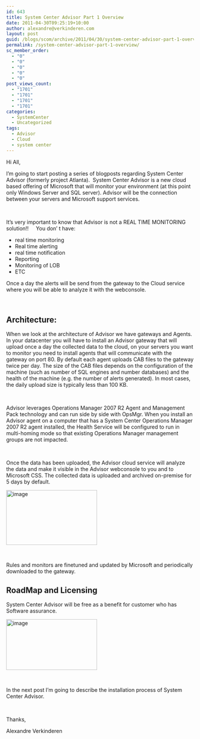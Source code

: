 ```yaml
---
id: 643
title: System Center Advisor Part 1 Overview
date: 2011-04-30T09:25:19+10:00
author: alexandre@verkinderen.com
layout: post
guid: /blogs/scom/archive/2011/04/30/system-center-advisor-part-1-overview.aspx
permalink: /system-center-advisor-part-1-overview/
sc_member_order:
  - "0"
  - "0"
  - "0"
  - "0"
  - "0"
post_views_count:
  - "1701"
  - "1701"
  - "1701"
  - "1701"
categories:
  - SystemCenter
  - Uncategorized
tags:
  - Advisor
  - Cloud
  - system center
---
```

Hi All,

I’m going to start posting a series of blogposts regarding System Center Advisor (formerly project Atlanta).&#160; System Center Advisor is a new cloud based offering of Microsoft that will monitor your environment (at this point only Windows Server and SQL server). Advisor will be the connection between your servers and Microsoft support services.

&#160;

It’s very important to know that Advisor is <font>not a REAL TIME MONITORING solution!!</font><font>&#160;&#160;&#160;&#160; You don’ t have:</font>

  * <font>real time monitoring</font> 
  * Real time alerting 
  * real time notification 
  * Reporting 
  * Monitoring of LOB 
  * ETC 

<font></font>

<font>Once a day the alerts will be send from the gateway to the Cloud service where you will be able to analyze it with the webconsole.</font>

&#160;

## Architecture:

When we look at the architecture of Advisor we have gateways and Agents. In your datacenter you will have to install an Advisor gateway that will upload once a day the collected data to the cloud, on your servers you want to monitor you need to install agents that will communicate with the gateway on port 80. By default each agent uploads CAB files to the gateway twice per day. The size of the CAB files depends on the configuration of the machine (such as number of SQL engines and number databases) and the health of the machine (e.g. the number of alerts generated). In most cases, the daily upload size is typically less than 100 KB.

&#160;

Advisor leverages Operations Manager 2007 R2 Agent and Management Pack technology and can run side by side with OpsMgr. When you install an Advisor agent on a computer that has a System Center Operations Manager 2007 R2 agent installed, the Health Service will be configured to run in multi-homing mode so that existing Operations Manager management groups are not impacted.

&#160;

Once the data has been uploaded, the Advisor cloud service will analyze the data and make it visible in the Advisor webconsole to you and to Microsoft CSS. The collected data is uploaded and archived on-premise for 5 days by default.

[<img style="border-right-width: 0px;padding-left: 0px;padding-right: 0px;border-top-width: 0px;border-bottom-width: 0px;border-left-width: 0px;padding-top: 0px" border="0" alt="image" src="https://mscloudstorage.blob.core.windows.net/mscloudstorage//2012/06/image_thumb_3F985B6D.png" width="244" height="147" />](http://scug.be/scom/files/2012/06/image_18020510.png)

&#160;

Rules and monitors are finetuned and updated by Microsoft and periodically downloaded to the gateway.

## 

## RoadMap and Licensing

System Center Advisor will be free as a benefit for customer who has Software assurance.

[<img style="border-right-width: 0px;margin: 0px;padding-left: 0px;padding-right: 0px;border-top-width: 0px;border-bottom-width: 0px;border-left-width: 0px;padding-top: 0px" border="0" alt="image" src="https://mscloudstorage.blob.core.windows.net/mscloudstorage//2012/06/image_thumb_0102E7FA.png" width="244" height="136" />](http://scug.be/scom/files/2012/06/image_3015499E.png)

&#160;

In the next post I’m going to describe the installation process of System Center Advisor.

&#160;

Thanks,

Alexandre Verkinderen